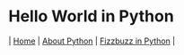 # Hello World in Python

| [Home](https://github.com/caelenwalker/DigitalConceptTutorial) | [About Python](https://github.com/caelenwalker/DigitalConceptTutorial/blob/main/about.md) | [Fizzbuzz in Python](https://github.com/caelenwalker/DigitalConceptTutorial/blob/main/fizzbuzz.md) |
